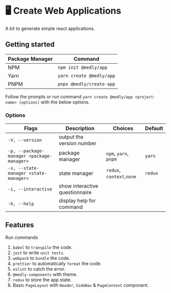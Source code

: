 # 🖥️ Create Web Applications

A kit to generate simple react applications.

## Getting started

| Package Manager | Command                  |
| --------------- | ------------------------ |
| NPM             | `npm init @medly/app`    |
| Yarn            | `yarn create @medly/app` |
| PNPM            | `pnpx @medly/create-app` |

Follow the prompts or run command `yarn create @medly/app <project-name> [options]` with the below options.

### Options

| Flags                                     | Description                    | Choices                   | Default |
| ----------------------------------------- | ------------------------------ | ------------------------- | ------- |
| `-V, --version`                           | output the version number      |                           |         |
| `-p, --package-manager <package-manager>` | package manager                | `npm`, `yarn`, `pnpm`     | `yarn`  |
| `-s, --state-manager <state-manager>`     | state manager                  | `redux`, `context`,`none` | `redux` |
| `-i, --interactive`                       | show interactive questionnaire |                           |         |
| `-h, --help`                              | display help for command       |                           |         |

## Features

Run commands

1. `babel` to `transpile` the code.
2. `jest` to write `unit tests`.
3. `webpack` to `bundle` the code.
4. `prettier` to automatically `format` the code.
5. `eslint` to catch the error.
6. `@medly-components` with theme.
7. `redux` to store the app state.
8. Basic `PageLayout` with `Header`, `SideNav` & `PageContent` component.
